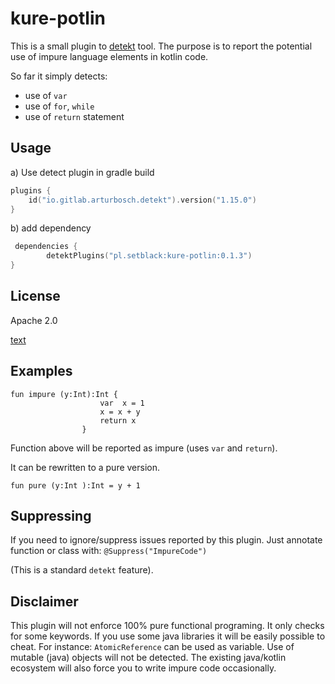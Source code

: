 # kure-potlin

This is a small plugin to [detekt](https://github.com/detekt/detekt) tool.
The purpose is to report the potential use of impure language elements in
kotlin code.

So far it simply detects:

- use of `var`
- use of `for`, `while`
- use of  `return` statement


## Usage

a) Use detect plugin in gradle build

```kotlin
plugins {
    id("io.gitlab.arturbosch.detekt").version("1.15.0")
}
```

b) add dependency
```kotlin
 dependencies {
        detektPlugins("pl.setblack:kure-potlin:0.1.3")
}
```

## License

Apache 2.0

[text](license)


## Examples
```
fun impure (y:Int):Int {
                    var  x = 1
                    x = x + y
                    return x
                }
```

Function above will be reported as impure (uses `var` and `return`).

It can be rewritten to a pure version.
```
fun pure (y:Int ):Int = y + 1 
```


## Suppressing

If you need to ignore/suppress issues reported by this plugin.
Just annotate function or class with:
`@Suppress("ImpureCode")`

(This is a standard `detekt` feature).


##  Disclaimer

This plugin will not enforce 100% pure functional programing.
It only checks for some keywords. If you use some java libraries 
it will be easily possible to cheat. For instance: `AtomicReference` can be used as variable.
Use of mutable (java) objects will not be detected.
The existing java/kotlin ecosystem will also force you to write impure code 
occasionally.
